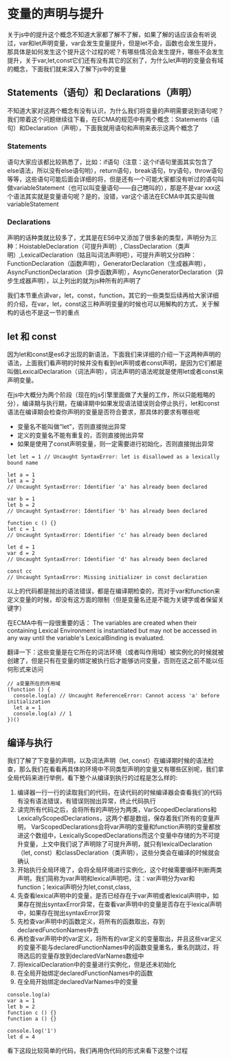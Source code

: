 # 变量的声明与提升

关于js中的提升这个概念不知道大家都了解不了解，如果了解的话应该会有听说过，var和let声明变量，var会发生变量提升，但是let不会，函数也会发生提升，那具体是如何发生这个提升这个过程的呢？有哪些情况会发生提升，哪些不会发生提升，关于var,let,const它们还有没有其它的区别了，为什么let声明的变量会有域的概念，下面我们就来深入了解下js中的变量

## Statements（语句）和 Declarations（声明）

不知道大家对这两个概念有没有认识，为什么我们将变量的声明需要说到语句呢？我们带着这个问题继续往下看，在ECMA的规范中有两个概念：Statements（语句）和Declaration（声明），下面我就用语句和声明来表示这两个概念了

### Statements

语句大家应该都比较熟悉了，比如：if语句（注意：这个if语句里面其实包含了else语法，所以没有else语句哟），return语句，break语句，try语句，throw语句等等，这些语句可能后面会详细的将，但是还有一个可能大家都没有听过的语句叫做variableStatement（也可以叫变量语句——自己瞎叫的），那是不是var xxx这个语法其实就是变量语句呢？是的，没错，var这个语法在ECMA中其实是叫做variableStatement

### Declarations

声明的话种类就比较多了，尤其是在ES6中又添加了很多新的类型，声明分为三种：HoistableDeclaration（可提升声明）, ClassDeclaration（类声明）,LexicalDeclaration（姑且叫词法声明吧），可提升声明又分四种：FunctionDeclaration（函数声明），GeneratorDeclaration（生成器声明），AsyncFunctionDeclaration（异步函数声明），AsyncGeneratorDeclaration（异步生成器声明），以上列出的就为js种所有的声明了


我们本节重点讲var，let，const，function，其它的一些类型后续再给大家详细的介绍，在var，let，const这三种声明变量的时候也可以用解构的方式，关于解构的话也不是这一节的重点


## let 和 const

因为let和const是es6才出现的新语法，下面我们来详细的介绍一下这两种声明的语法，上面我们看声明的时候并没有看到let声明或者const声明，是因为它们都是叫做LexicalDeclaration（词法声明），词法声明的语法呢就是使用let或者const来声明变量。

在js中大概分为两个阶段（现在的js引擎里面做了大量的工作，所以只能粗略的分），编译期与执行期，在编译期中如果发现语法错误则会停止执行，let和const语法在编译期会检查你声明的变量是否符合要求，那具体的要求有哪些呢
* 变量名不能叫做“let”，否则直接抛出异常
* 定义的变量名不能有重复的，否则直接抛出异常
* 如果是使用了const声明变量，则一定需要进行初始化，否则直接抛出异常

```JS
let let = 1 // Uncaught SyntaxError: let is disallowed as a lexically bound name

let a = 1
let a = 2
// Uncaught SyntaxError: Identifier 'a' has already been declared

var b = 1
let b = 2
// Uncaught SyntaxError: Identifier 'b' has already been declared

function c () {}
let c = 1
// Uncaught SyntaxError: Identifier 'c' has already been declared

let d = 1
var d = 2
// Uncaught SyntaxError: Identifier 'd' has already been declared

const cc
// Uncaught SyntaxError: Missing initializer in const declaration
```
以上的代码都是抛出的语法错误，都是在编译期检查的，而对于var和function来定义变量的时候，却没有这方面的限制（但是变量名还是不能为关键字或者保留关键字）

在ECMA中有一段很重要的话： The variables are created when their containing Lexical Environment is instantiated but may not be accessed in any way until the variable's LexicalBinding is evaluated. 

翻译一下：这些变量是在它所在的词法环境（或者叫作用域）被实例化的时候就被创建了，但是只有在变量的绑定被执行后才能够访问变量，否则在这之前不能以任何形式来访问

```JS
// a变量所在的作用域
(function () {
  console.log(a) // Uncaught ReferenceError: Cannot access 'a' before initialization
  let a = 1
  console.log(a) // 1
})()
```


## 编译与执行

我们了解了下变量的声明，以及词法声明（let, const）在编译期时候的语法检查，那么我们在看看再具体的环境中不同类型声明的变量又有哪些区别呢，我们拿全局代码来进行举例，看下整个从编译到执行的过程是怎么样的:
1. 编译器一行一行的读取我们的代码，在读代码的时候编译器会查看我们的代码有没有语法错误，有错误则抛出异常，终止代码执行
2. 读完所有代码之后，会将所有的声明分为两类，VarScopedDeclarations和LexicallyScopedDeclarations，这两个都是数组，保存着我们所有的变量声明，
VarScopedDeclarations会将var声明的变量和function声明的变量都放进这个数组中，LexicallyScopedDeclarations而这个变量中存储的为不可提升变量，上文中我们说了声明除了可提升声明，就只有lexicalDeclaration（let, const）和classDeclaration（类声明），这些分类会在编译的时候就会确认
3. 开始执行全局环境了，会将全局环境进行实例化，这个时候需要循环判断两类声明，我们简称为var声明和lexical声明吧，注：var声明分为var和function；lexical声明分为let,const,class,
4. 先查看lexical声明中的变量，是否已经存在于var声明或者lexical声明中，如果存在抛出syntaxError异常，在查看var声明中的变量是否存在于lexical声明中，如果存在抛出syntaxError异常
5. 先检查var声明中的函数定义，将所有的函数取出，存到declaredFunctionNames中去
6. 再检查var声明中的var定义，将所有的var定义的变量取出，并且这些var定义的变量不能与declaredFunctionNames中的函数变量重名，重名则跳过，将筛选后的变量存放到declaredVarNames数组中
7. 将lexicalDeclaration中的变量进行实例化，但是还未初始化
8. 在全局开始绑定declaredFunctionNames中的函数
9. 在全局开始绑定declaredVarNames中的变量


```JS
console.log(a)
var a = 1
let b = 2
function c () {}
function a () {}

console.log('1')
let d = 4
```
看下这段比较简单的代码，我们再用伪代码的形式来看下这整个过程
